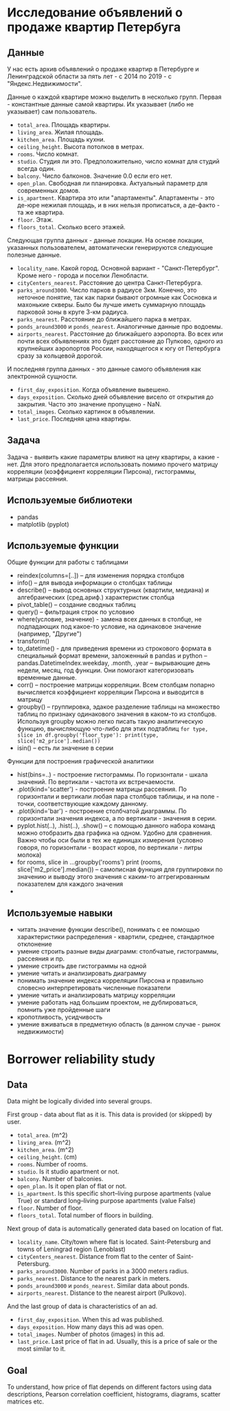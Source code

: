 # Исследование объявлений о продаже квартир Петербуга

## Данные
У нас есть архив объявлений о продаже квартир в Петербурге и Ленинградской области за пять лет - с 2014 по 2019 - с "Яндекс.Недвижимости".

Данные о каждой квартире можно выделить в несколько групп. Первая - константные данные самой квартиры. Их указывает (либо не указывает) сам пользователь.
- `total_area`. Площадь квартиры.
- `living_area`. Жилая площадь.
- `kitchen_area`. Площадь кухни.
- `ceiling_height`. Высота потолков в метрах.
- `rooms`. Число комнат.
- `studio`. Студия ли это. Предположительно, число комнат для студий всегда один.
- `balcony`. Число балконов. Значение 0.0 если его нет.
- `open_plan`. Свободная ли планировка. Актуальный параметр для современных домов.
- `is_apartment`. Квартира это или "апартаменты". Апартаменты - это де-юре нежилая площадь, и в них нельзя прописаться, а де-факто - та же квартира.
- `floor`. Этаж. 
- `floors_total`. Сколько всего этажей.

Следующая группа данных - данные локации. На основе локации, указанных пользователем, автоматически генерируются следующие полезные данные.
- `locality_name`. Какой город. Основной вариант - "Санкт-Петербург". Кроме него - города и поселки Ленобласти.
- `cityCenters_nearest`. Расстояние до центра Санкт-Петербурга.
- `parks_around3000`. Число парков в радиусе 3км. Конечно, это неточное понятие, так как парки бывают огромные как Сосновка и махонькие скверы. Было бы лучше иметь суммарную площадь парковой зоны в круге 3-км радиуса.
- `parks_nearest`. Расстояние до ближайшего парка в метрах.
- `ponds_around3000` и `ponds_nearest`. Аналогичные данные про водоемы. 
- `airports_nearest`. Расстояние до ближайшего аэропорта. Во всех или почти всех объявлениях это будет расстояние до Пулково, одного из крупнейших аэропортов России, находящегося к югу от Петербурга сразу за кольцевой дорогой.

И последняя группа данных - это данные самого объявления как электронной сущности.
- `first_day_exposition`. Когда объявление вывешено.
- `days_exposition`. Сколько дней объявление висело от открытия до закрытия. Часто это значение пропущено - NaN.
- `total_images`. Сколько картинок в объявлении.
- `last_price`. Последняя цена квартиры.


## Задача
Задача - выявить какие параметры влияют на цену квартиры, а какие - нет. 
Для этого предполагается использовать помимо прочего матрицу корреляции (коэффициент корреляции Пирсона), гистограммы, матрицы рассеяния.


## Используемые библиотеки

- pandas
- matplotlib (pyplot)

## Используемые функции

Общие функции для работы с таблицами
- reindex(columns=[..]) – для изменения порядка столбцов
- info() – для вывода информации о столбцах таблицы
- describe() – вывод основных структурных (квартили, медиана) и алгебраических (сред.ариф.) характеристик столбца
- pivot_table() – создание сводных таблиц
- query() – фильтрация строк по условию
- where(условие, значение) - замена всех данных в столбце, не подпадающих под какое-то условие, на одинаковое значение (например, "Другие") 
- transform()
- to_datetime() - для приведения времени из строкового формата в специальный формат времени, заложенный в pandas и python
– pandas.DatetimeIndex.weekday, .month, .year – вырывающие день недели, месяц, год функции. Они помогают категоризовать временные данные.
- corr() – построение матрицы корреляции. Всем столбцам попарно вычисляется коэффициент корреляции Пирсона и выводится в матрицу
- groupby() – группировка, эдакое разделение таблицы на множество таблиц по признаку одинакового значения в каком-то из столбцов. Используя groupby можно легко писать такую аналитическую функцию, вычисляющую что-либо для этих подтаблиц
`for type, slice in df.groupby('floor_type'):
    print(type, slice['m2_price'].median())`
- isin() – есть ли значение в серии

Функции для построения графической аналитики
- hist(bins=..) - построение гистограммы. По горизонтали - шкала значений. По вертикали - частота их встречаемости.
- .plot(kind='scatter') - построение матрицы рассеяния. По горизонтали и вертикали любая пара столбцов таблицы, и на поле - точки, соответствующие каждому данному.
- .plot(kind='bar') - построение столбчатой диаграммы. По горизонтали значения индекса, а по вертикали - значения в серии.
- pyplot.hist(..), .hist(..), .show() – с помощью данного набора команд можно отобразить два графика на одном. Удобно для сравнения. Важно чтобы оси были в тех же единицах измерения (условно говоря, по горизонтали - возраст коров, по вертикали - литры молока)
- for rooms, slice in ...groupby('rooms') print (rooms, slice['m2_price'].median()) – самописная функция для группировки по значению и выводу этого значения с каким-то аггрегированным показателем для каждого значения
- 


## Используемые навыки
- читать значение функции describe(), понимать с ее помощью характеристики распределения - квартили, среднее, стандартное отклонение
- умение строить разные виды диаграмм: столбчатые, гистограммы, рассеяния и пр.
- умение строить две гистограммы на одной
- умение читать и анализировать диаграмму
- понимать значение индекса корреляции Пирсона и правильно словесно интерпретировать численные показатели
- умение читать и анализировать матрицу корреляции
- умение работать над большим проектом, не дублироваться, помнить уже пройденные шаги
- кропотливость, усидчивость
- умение вживаться в предметную область (в данном случае - рынок недвижимости)

# Borrower reliability study

## Data
Data might be logically divided into several groups. 

First group - data about flat as it is. This data is provided (or skipped) by user. 
- `total_area`. (m^2)
- `living_area`. (m^2)
- `kitchen_area`. (m^2)
- `ceiling_height`. (cm)
- `rooms`. Number of rooms.
- `studio`. Is it studio apartment or not.
- `balcony`. Number of balconies.
- `open_plan`. Is it open plan of flat or not.
- `is_apartment`. Is this specific short–living purpose apartments (value True) or standard long–living purpose apartments (value False)
- `floor`. Number of floor.
- `floors_total`. Total number of floors in building.

Next group of data is automatically generated data based on location of flat.
- `locality_name`. City/town where flat is located. Saint-Petersburg and towns of Leningrad region (Lenoblast)
- `cityCenters_nearest`. Distance from flat to the center of Saint-Petersburg.
- `parks_around3000`. Number of parks in a 3000 meters radius.
- `parks_nearest`. Distance to the nearest park in meters.
- `ponds_around3000` и `ponds_nearest`. Similar data about ponds.
- `airports_nearest`. Distance to the nearest airport (Pulkovo).

And the last group of data is characteristics of an ad.
- `first_day_exposition`. When this ad was published.
- `days_exposition`. How many days this ad was open.
- `total_images`. Number of photos (images) in this ad.
- `last_price`. Last price of flat in ad. Usually, this is a price of sale or the most similar to it.

## Goal
To understand, how price of flat depends on different factors using data descriptions, Pearson correlation coefficient, histograms, diagrams, scatter matrices etc.